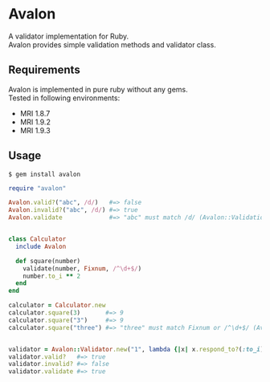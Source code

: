 # Avalon

A validator implementation for Ruby.  
Avalon provides simple validation methods and validator class.

## Requirements
Avalon is implemented in pure ruby without any gems.  
Tested in following environments:
* MRI 1.8.7
* MRI 1.9.2
* MRI 1.9.3

## Usage

```
$ gem install avalon
```

```ruby
require "avalon"

Avalon.valid?("abc", /d/)   #=> false
Avalon.invalid?("abc", /d/) #=> true
Avalon.validate             #=> "abc" must match /d/ (Avalon::ValidationError)


class Calculator
  include Avalon

  def square(number)
    validate(number, Fixnum, /^\d+$/)
    number.to_i ** 2
  end
end

calculator = Calculator.new
calculator.square(3)       #=> 9
calculator.square("3")     #=> 9
calculator.square("three") #=> "three" must match Fixnum or /^\d+$/ (Avalon::ValidationError)


validator = Avalon::Validator.new("1", lambda {|x| x.respond_to?(:to_i) })
validator.valid?   #=> true
validator.invalid? #=> false
validator.validate #=> true
```
